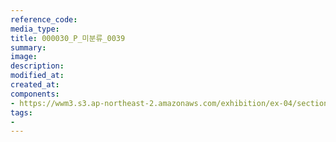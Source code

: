 ```yaml
---
reference_code:
media_type:
title: 000030_P_미분류_0039
summary:
image:
description:
modified_at:
created_at:
components:
- https://wwm3.s3.ap-northeast-2.amazonaws.com/exhibition/ex-04/section-03/나눔의+집/000030_P_미분류_0039.jpg
tags:
-
---
```


